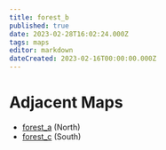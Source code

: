 ```yaml
---
title: forest_b
published: true
date: 2023-02-28T16:02:24.000Z
tags: maps
editor: markdown
dateCreated: 2023-02-16T00:00:00.000Z
---
```



# Adjacent Maps
 * [forest_a](/maps/forest_a) (North)
 * [forest_c](/maps/forest_c) (South)
